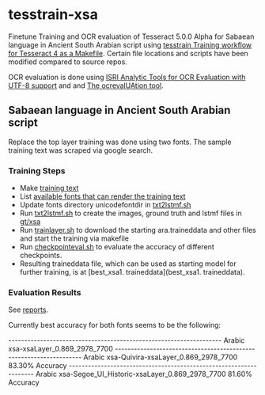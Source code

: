 # tesstrain-xsa

Finetune Training and OCR evaluation of Tesseract 5.0.0 Alpha for Sabaean language in Ancient South Arabian script using
 [tesstrain Training workflow for Tesseract 4 as a Makefile](https://github.com/tesseract-ocr/tesstrain). Certain file locations and scripts have been modified compared to source repos.

OCR evaluation is done using [ISRI Analytic Tools for OCR Evaluation with UTF-8 support](https://github.com/eddieantonio/ocreval) and  and [The ocrevalUAtion tool](https://sites.google.com/site/textdigitisation/ocrevaluation).

## Sabaean language in Ancient South Arabian script

Replace the top layer training was done using two fonts. The sample training text was scraped via google search.

### Training Steps

* Make [training text](langdata/xsa.txt)
* List [available fonts that can render the training text](langdata/xsa.fontslist.txt)
* Update fonts directory unicodefontdir in [txt2lstmf.sh](txt2lstmf.sh)
* Run [txt2lstmf.sh](txt2lstmf.sh) to create the images, ground truth and lstmf files in [gt/xsa](gt/xsa)
* Run [trainlayer.sh](trainlayer.sh) to download the starting ara.traineddata and other files and start the training via makefile
* Run [checkpointeval.sh](checkpointeval.sh) to evaluate the accuracy of different checkpoints.
* Resulting traineddata file, which can be used as starting model for further training, is at [best_xsa1. traineddata](best_xsa1. traineddata).

### Evaluation Results

See [reports](reports/checkpointeval.txt). 

Currently best accuracy for both fonts seems to be the following:

------------------------------------------------------------------- Arabic  xsa-xsaLayer_0.869_2978_7700
------------------------------------------------------------------- Arabic xsa-Quivira-xsaLayer_0.869_2978_7700
   83.30%  Accuracy
------------------------------------------------------------------- Arabic xsa-Segoe_UI_Historic-xsaLayer_0.869_2978_7700
   81.60%  Accuracy

